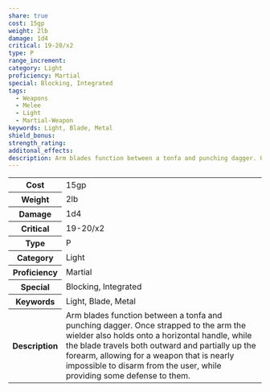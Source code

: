 ```yaml
---
share: true
cost: 15gp
weight: 2lb
damage: 1d4
critical: 19-20/x2
type: P
range_increment: 
category: Light
proficiency: Martial
special: Blocking, Integrated
tags:
  - Weapons
  - Melee
  - Light
  - Martial-Weapon
keywords: Light, Blade, Metal
shield_bonus: 
strength_rating: 
additonal_effects: 
description: Arm blades function between a tonfa and punching dagger. Once strapped to the arm the wielder also holds onto a horizontal handle, while the blade travels both outward and partially up the forearm, allowing for a weapon that is nearly impossible to disarm from the user, while providing some defense to them.
---
```


<p><span style="overflow-x: auto;"><table><tbody><tr><th>Cost</th><td>15gp</td></tr><tr><th>Weight</th><td>2lb</td></tr><tr><th>Damage</th><td>1d4</td></tr><tr><th>Critical</th><td>19-20/x2</td></tr><tr><th>Type</th><td>P</td></tr><tr><th>Category</th><td>Light</td></tr><tr><th>Proficiency</th><td>Martial</td></tr><tr><th>Special</th><td>Blocking, Integrated</td></tr><tr><th>Keywords</th><td>Light, Blade, Metal</td></tr><tr><th>Description</th><td>Arm blades function between a tonfa and punching dagger. Once strapped to the arm the wielder also holds onto a horizontal handle, while the blade travels both outward and partially up the forearm, allowing for a weapon that is nearly impossible to disarm from the user, while providing some defense to them.</td></tr></tbody></table></span></p>